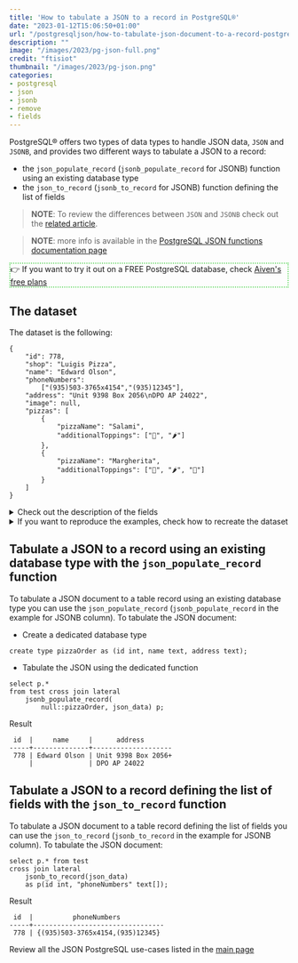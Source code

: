```yaml
---
title: 'How to tabulate a JSON to a record in PostgreSQL®'
date: "2023-01-12T15:06:50+01:00"
url: "/postgresqljson/how-to-tabulate-json-document-to-a-record-postgresql"
description: ""
image: "/images/2023/pg-json-full.png"
credit: "ftisiot"
thumbnail: "/images/2023/pg-json.png"
categories:
- postgresql
- json
- jsonb
- remove
- fields
---
```


PostgreSQL® offers two types of data types to handle JSON data, `JSON` and `JSONB`, and provides two different ways to tabulate a JSON to a record:

<!--more-->

* the `json_populate_record` (`jsonb_populate_record` for JSONB) function using an existing database type
* the `json_to_record` (`jsonb_to_record` for JSONB) function defining the list of fields

> **NOTE**: To review the differences between `JSON` and `JSONB` check out the [related article](/postgresqljson/what-are-the-differences-json-jsonb-postgresql).

> **NOTE**: more info is available in the [PostgreSQL JSON functions documentation page](https://www.postgresql.org/docs/current/functions-json.html)

<p style="border:2px dotted #77dd77;"> 👉 If you want to try it out on a FREE PostgreSQL database, check <a href="https://go.aiven.io/francesco-signup">Aiven's free plans</a></p>

## The dataset

The dataset is the following:

```
{
    "id": 778,
    "shop": "Luigis Pizza",
    "name": "Edward Olson",
    "phoneNumbers":
        ["(935)503-3765x4154","(935)12345"],
    "address": "Unit 9398 Box 2056\nDPO AP 24022",
    "image": null,
    "pizzas": [
        {
            "pizzaName": "Salami",
            "additionalToppings": ["🥓", "🌶️"]
        },
        {
            "pizzaName": "Margherita",
            "additionalToppings": ["🍌", "🌶️", "🍍"]
        }
    ]
}
```

<details>
  <summary>Check out the description of the fields</summary>
The following examples use a pizza order dataset with an order having:

* `id`: 778
* `shop`: "Luigis Pizza"
* `name`: "Edward Olson"
* `phoneNumbers`:["(935)503-3765x4154","(935)12345"]
* `address`: "Unit 9398 Box 2056\nDPO AP 24022"
* `image`: null
* and two pizzas contained in the `pizzas` item:

```
[
    {
        "pizzaName": "Salami",
        "additionalToppings": ["🥓", "🌶️"]
    },
    {
        "pizzaName": "Margherita",
        "additionalToppings": ["🍌", "🌶️", "🍍"]
    }
]
```
</details>
<details>
  <summary>If you want to reproduce the examples, check how to recreate the dataset</summary>

It can be recreated with the following script:

```
create table test(id serial, json_data jsonb);

insert into test(json_data) values (
'{
    "id": 778,
    "shop": "Luigis Pizza",
    "name": "Edward Olson",
    "phoneNumbers":
        ["(935)503-3765x4154","(935)12345"],
    "address": "Unit 9398 Box 2056\nDPO AP 24022",
    "image": null,
    "pizzas": [
        {
            "pizzaName": "Salami",
            "additionalToppings": ["🥓", "🌶️"]
        },
        {
            "pizzaName": "Margherita",
            "additionalToppings": ["🍌", "🌶️", "🍍"]
        }
    ]
}');
```

</details>

## Tabulate a JSON to a record using an existing database type with the `json_populate_record` function

To tabulate a JSON document to a table record using an existing database type you can use the `json_populate_record` (`jsonb_populate_record` in the example for JSONB column). To tabulate the JSON document:

* Create a dedicated database type

```
create type pizzaOrder as (id int, name text, address text);
```

* Tabulate the JSON using the dedicated function

```
select p.* 
from test cross join lateral 
    jsonb_populate_record(
        null::pizzaOrder, json_data) p;
```

Result

```
 id  |     name     |      address
-----+--------------+--------------------
 778 | Edward Olson | Unit 9398 Box 2056+
     |              | DPO AP 24022
```

## Tabulate a JSON to a record defining the list of fields with the `json_to_record` function

To tabulate a JSON document to a table record defining the list of fields you can use the `json_to_record` (`jsonb_to_record` in the example for JSONB column). To tabulate the JSON document:

```
select p.* from test
cross join lateral 
    jsonb_to_record(json_data) 
    as p(id int, "phoneNumbers" text[]);
```

Result

```
 id  |          phoneNumbers
-----+---------------------------------
 778 | {(935)503-3765x4154,(935)12345}
```

Review all the JSON PostgreSQL use-cases listed in the [main page](/postgresqljson/main)